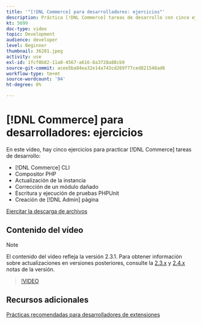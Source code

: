 ```yaml
---
title: '"[!DNL Commerce] para desarrolladores: ejercicios"'
description: Práctica [!DNL Commerce] tareas de desarrollo con cinco ejercicios útiles.
kt: 5699
doc-type: video
topic: Development
audience: developer
level: Beginner
thumbnail: 36201.jpeg
activity: use
exl-id: 1fcf8b82-11a0-4567-a616-8a3728a88cb9
source-git-commit: acee5ba84ea32e14a743cd269f77ced821548ad6
workflow-type: tm+mt
source-wordcount: '94'
ht-degree: 0%

---
```


# [!DNL Commerce] para desarrolladores: ejercicios

En este vídeo, hay cinco ejercicios para practicar [!DNL Commerce] tareas de desarrollo:

- [!DNL Commerce] CLI
- Compositor PHP
- Actualización de la instancia
- Corrección de un módulo dañado
- Escritura y ejecución de pruebas PHPUnit
- Creación de [!DNL Admin] página

[Ejercitar la descarga de archivos](./assets/FreeIntro2.3.1.zip)

## Contenido del vídeo

>[!NOTE]
>
>El contenido del vídeo refleja la versión 2.3.1. Para obtener información sobre actualizaciones en versiones posteriores, consulte la [ 2.3.x](https://devdocs.magento.com/guides/v2.3/release-notes/bk-release-notes.html) y [2.4.x](https://devdocs.magento.com/guides/v2.4/release-notes/bk-release-notes.html) notas de la versión.

>[!VIDEO](https://video.tv.adobe.com/v/36201?quality=12&learn=on)

## Recursos adicionales

[Prácticas recomendadas para desarrolladores de extensiones](https://devdocs.magento.com/guides/v2.4/ext-best-practices/bk-ext-best-practices.html)
